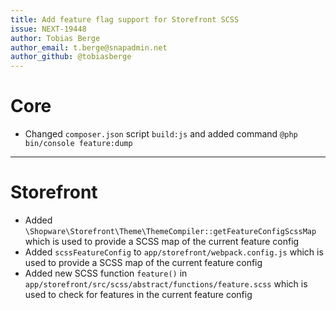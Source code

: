 ```yaml
---
title: Add feature flag support for Storefront SCSS
issue: NEXT-19448
author: Tobias Berge
author_email: t.berge@snapadmin.net
author_github: @tobiasberge
---
```

# Core
* Changed `composer.json` script `build:js` and added command `@php bin/console feature:dump`
___
# Storefront
* Added `\Shopware\Storefront\Theme\ThemeCompiler::getFeatureConfigScssMap` which is used to provide a SCSS map of the current feature config
* Added `scssFeatureConfig` to `app/storefront/webpack.config.js` which is used to provide a SCSS map of the current feature config
* Added new SCSS function `feature()` in `app/storefront/src/scss/abstract/functions/feature.scss` which is used to check for features in the current feature config
